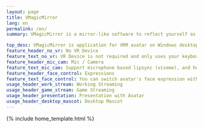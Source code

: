 ```yaml
---
layout: page
title: VMagicMirror
lang: en
permalink: /en/
summary: VMagicMirror is a mirror-like software to reflect yourself as VRM avatar, without any special devices.

top_desc: VMagicMirror is application for VRM avatar on Windows desktop, to move your avatar without any special devices.
feature_header_no_vr: No VR Device
feature_text_no_vr: VR Device is not required and only uses your keyboard and mouse. Also support game controller and MIDI controller.
feature_header_mic_cam: Mic / Camera
feature_text_mic_cam: Support microphone based lipsync (viseme), and head tracking by web camera.
feature_header_face_control: Expressions
feature_text_face_control: You can switch avatar's face expression with keyboard, controller, or MIDI controller. Support avatar-specific blend shape.
usage_header_work_stream: Working Streaming
usage_header_game_stream: Game Streaming
usage_header_presentation: Presentation with Avatar
usage_header_desktop_mascot: Desktop Mascot
---
```


{% include home_template.html %}

